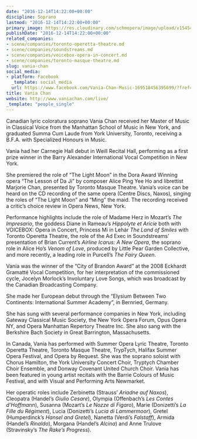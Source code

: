 ```yaml
---
date: "2016-12-14T14:22:00+00:00"
discipline: Soprano
lastmod: "2016-12-14T14:22:00+00:00"
primary_image: https://res.cloudinary.com/schmopera/image/upload/v1545409169/media/webhook-uploads/1481725143563/2016-12-14---Vania-Chan.jpg.jpg
publishDate: "2016-12-14T14:22:00+00:00"
related_companies:
- scene/companies/toronto-operetta-theatre.md
- scene/companies/soundstreams.md
- scene/companies/voicebox-opera-in-concert.md
- scene/companies/toronto-masque-theatre.md
slug: vania-chan
social_media:
- platform: Facebook
  _template: social_media
  url: https://www.facebook.com/Vania-Chan-Music-169518456395699/?fref=ts
title: Vania Chan
website: http://www.vaniachan.com/live/
_template: "people_single"
---
```


Canadian lyric coloratura soprano Vania Chan received her Master of Music in Classical Voice from the Manhattan School of Music in New York, and graduated Summa Cum Laude from York University, Toronto, receiving a B.F.A. with Specialized Honours in Music. 

Vania had her Carnegie Hall debut in Weill Recital Hall, performing as a first prize winner in the Barry Alexander International Vocal Competition in New York. 

She premiered the role of “The Light Moon” in the Dora Award Winning opera “The Lesson of Da Ji” by composer Alice Ping Yee Ho and librettist Marjorie Chan, presented by Toronto Masque Theatre. Vania’s voice can be heard on the CD recording of the same opera (Centre Discs, Naxos), singing the roles of “The Light Moon” and “Ming” the maid. The recording received a critic’s choice review in Opera News, New York. 

Performance highlights include the role of Madame Herz in Mozart’s *The Impresario*, the goddess Diane in Rameau’s *Hippolyte et Aricie* both with VOICEBOX: Opera in Concert, Princess Mi in Lehár *The Land of Smiles* with Toronto Operetta Theatre, the role of the Ad Exec in Soundstreams’ presentation of Brian Current’s *Airline Icarus: A New Opera*, the soprano role in Alice Ho’s *Venom of Love*, produced by Little Pear Garden Collective, and more recently, a leading role in Purcell’s *The Fairy Queen*.   

Vania was the winner of the “City of Brandon Award” at the 2008 Eckhardt Gramatté Vocal Competition, for her interpretation of the commissioned cycle, Jocelyn Morlock’s Involuntary Love Songs, which was broadcast by the Canadian Broadcasting Company. 

She made her European debut through the “Elysium Between Two Continents: International Summer Academy”, in Bernried, Germany. 

She has sung with several performance companies in New York, including Gateway Classical Music Society, the New York Opera Forum, Opus Opera NY, and Opera Manhattan Repertory Theatre Inc. She also sang with the Berkshire Bach Society in Great Barrington, Massachusetts.  

In Canada, Vania has performed with Summer Opera Lyric Theatre, Toronto Operetta Theatre, Toronto Masque Theatre, TrypTych, Halifax Summer Opera Festival, and Opera by Request. She was the soprano soloist with Chorus Hamilton, the York University Concert Choir, Tryptych Chamber Choir Ensemble, and Donway Covenant United Church Choir. Vania has been featured in young artist recitals with the Barrie Colours of Music Festival, and with Visual and Performing Arts Newmarket.

Her operatic roles include Zerbinetta (Strauss’ *Ariadne auf Naxos*), Cleopatra (Handel’s *Giulio Cesare*), Olympia (Offenbach’s *Les Contes d’Hoffmann*), Susanna (Mozart’s *Le Nozze di Figaro*), Marie (Donizetti’s *La Fille du Régiment*), Lucia (Donizetti’s *Lucia di Lammermoor*), Gretel (Humperdinck’s *Hansel and Gretel*), Nanetta (Verdi’s *Falstaff*), Armida (Handel’s *Rinaldo*), Morgana (Handel’s *Alcina*) and Anne Trulove (Stravinsky’s *The Rake’s Progress*). 




